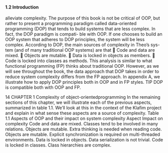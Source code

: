 #### 1.2 Introduction

alleviate complexity. The purpose of this book is not be critical of OOP, but rather
to present a programming paradigm called data-oriented programming (DOP) that
tends to build systems that are less complex. In fact, the DOP paradigm is compati-
ble with OOP.
If one chooses to build an OOP system that adheres to DOP principles, the system
will be less complex. According to DOP, the main sources of complexity in Theo’s sys-
tem (and of many traditional OOP systems) are that
 Code and data are mixed.
 Objects are mutable.
 Data is locked in objects as members.
 Code is locked into classes as methods.
This analysis is similar to what functional programming (FP) thinks about traditional
OOP. However, as we will see throughout the book, the data approach that DOP takes
in order to reduce system complexity differs from the FP approach. In appendix A, we
illustrate how to apply DOP principles both in OOP and in FP styles.
TIP DOP is compatible both with OOP and FP.

14 CHAPTER 1 Complexity of object-orientedprogramming
In the remaining sections of this chapter, we will illustrate each of the previous
aspects, summarized in table 1.1. We’ll look at this in the context of the Klafim project
and explain in what sense these aspects are a source of complexity.
Table 1.1 Aspects of OOP and their impact on system complexity
Aspect Impact on complexity
Code and data are mixed. Classes tend to be involved in many relations.
Objects are mutable. Extra thinking is needed when reading code.
Objects are mutable. Explicit synchronization is required on multi-threaded environments.
Data is locked in objects. Data serialization is not trivial.
Code is locked in classes. Class hierarchies are complex.